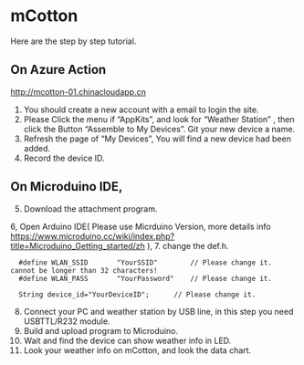 # mCotton

Here are the step by step tutorial.

## On Azure Action

http://mcotton-01.chinacloudapp.cn 

1. You should create a new account with a email to login the site.
2. Please Click the menu if “AppKits”, and look for “Weather Station” , then click the Button “Assemble to My Devices”. Git your new device a name.
3. Refresh the page of “My Devices”,  You will find a new device had been added.
4. Record the device ID.

## On Microduino IDE,

5. Download the attachment program.

6, Open Arduino IDE( Please use Micrduino Version, more details info https://www.microduino.cc/wiki/index.php?title=Microduino_Getting_started/zh  ), 
7. change the def.h. 

      #define WLAN_SSID       "YourSSID"        // Please change it. cannot be longer than 32 characters!
      #define WLAN_PASS       "YourPassword"    // Please change it. 

      String device_id="YourDeviceID";      // Please change it. 

8. Connect your PC and weather station by USB line, in this step you need USBTTL/R232 module.
9. Build and upload program to Microduino.
10. Wait and find the device can show weather info in LED.
11. Look your weather info on mCotton, and look the data chart.  